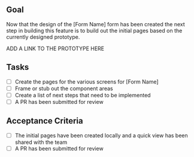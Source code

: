 ## Goal
Now that the design of the [Form Name] form has been created the next step in building this feature is to build out the initial pages based on the currently designed prototype.

ADD A LINK TO THE PROTOTYPE HERE

## Tasks
- [ ] Create the pages for the various screens for [Form Name]
- [ ] Frame or stub out the component areas
- [ ] Create a list of next steps that need to be implemented
- [ ] A PR has been submitted for review

## Acceptance Criteria
- [ ] The initial pages have been created locally and a quick view has been shared with the team
- [ ] A PR has been submitted for review

